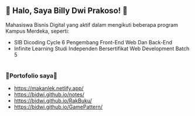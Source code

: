 

##  🙌 Halo, Saya Billy Dwi Prakoso! 🙌
Mahasiswa Bisnis Digital yang aktif dalam mengikuti beberapa program Kampus Merdeka, seperti:

-  SIB Dicoding Cycle 6 Pengembang Front-End Web Dan Back-End
-  Infinite Learning Studi Independen Bersertifikat Web Development Batch 5
#

### 🔗Portofolio saya🔗
- https://makanlek.netlify.app/
- https://bidwi.github.io/notes/
- https://bidwi.github.io/RakBuku/
- https://bidwi.github.io/GamePattern/
